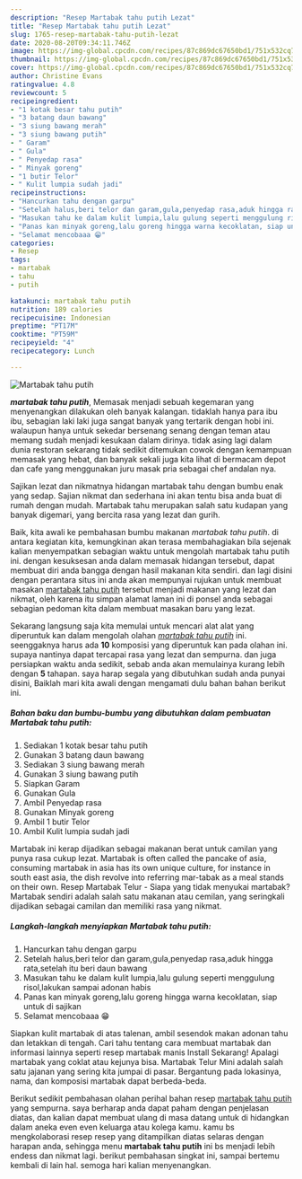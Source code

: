 ```yaml
---
description: "Resep Martabak tahu putih Lezat"
title: "Resep Martabak tahu putih Lezat"
slug: 1765-resep-martabak-tahu-putih-lezat
date: 2020-08-20T09:34:11.746Z
image: https://img-global.cpcdn.com/recipes/87c869dc67650bd1/751x532cq70/martabak-tahu-putih-foto-resep-utama.jpg
thumbnail: https://img-global.cpcdn.com/recipes/87c869dc67650bd1/751x532cq70/martabak-tahu-putih-foto-resep-utama.jpg
cover: https://img-global.cpcdn.com/recipes/87c869dc67650bd1/751x532cq70/martabak-tahu-putih-foto-resep-utama.jpg
author: Christine Evans
ratingvalue: 4.8
reviewcount: 5
recipeingredient:
- "1 kotak besar tahu putih"
- "3 batang daun bawang"
- "3 siung bawang merah"
- "3 siung bawang putih"
- " Garam"
- " Gula"
- " Penyedap rasa"
- " Minyak goreng"
- "1 butir Telor"
- " Kulit lumpia sudah jadi"
recipeinstructions:
- "Hancurkan tahu dengan garpu"
- "Setelah halus,beri telor dan garam,gula,penyedap rasa,aduk hingga rata,setelah itu beri daun bawang"
- "Masukan tahu ke dalam kulit lumpia,lalu gulung seperti menggulung risol,lakukan sampai adonan habis"
- "Panas kan minyak goreng,lalu goreng hingga warna kecoklatan, siap untuk di sajikan"
- "Selamat mencobaaa 😁"
categories:
- Resep
tags:
- martabak
- tahu
- putih

katakunci: martabak tahu putih 
nutrition: 189 calories
recipecuisine: Indonesian
preptime: "PT17M"
cooktime: "PT59M"
recipeyield: "4"
recipecategory: Lunch

---
```



![Martabak tahu putih](https://img-global.cpcdn.com/recipes/87c869dc67650bd1/751x532cq70/martabak-tahu-putih-foto-resep-utama.jpg)

<b><i>martabak tahu putih</i></b>, Memasak menjadi sebuah kegemaran yang menyenangkan dilakukan oleh banyak kalangan. tidaklah hanya para ibu ibu, sebagian laki laki juga sangat banyak yang tertarik dengan hobi ini. walaupun hanya untuk sekedar bersenang senang dengan teman atau memang sudah menjadi kesukaan dalam dirinya. tidak asing lagi dalam dunia restoran sekarang tidak sedikit ditemukan cowok dengan kemampuan memasak yang hebat, dan banyak sekali juga kita lihat di bermacam depot dan cafe yang menggunakan juru masak pria sebagai chef andalan nya.

Sajikan lezat dan nikmatnya hidangan martabak tahu dengan bumbu enak yang sedap. Sajian nikmat dan sederhana ini akan tentu bisa anda buat di rumah dengan mudah. Martabak tahu merupakan salah satu kudapan yang banyak digemari, yang bercita rasa yang lezat dan gurih.

Baik, kita awali ke pembahasan bumbu makanan <i>martabak tahu putih</i>. di antara kegiatan kita, kemungkinan akan terasa membahagiakan bila sejenak kalian menyempatkan sebagian waktu untuk mengolah martabak tahu putih ini. dengan kesuksesan anda dalam memasak hidangan tersebut, dapat membuat diri anda bangga dengan hasil makanan kita sendiri. dan lagi disini dengan perantara situs ini anda akan mempunyai rujukan untuk membuat masakan <u>martabak tahu putih</u> tersebut menjadi makanan yang lezat dan nikmat, oleh karena itu simpan alamat laman ini di ponsel anda sebagai sebagian pedoman kita dalam membuat masakan baru yang lezat.


Sekarang langsung saja kita memulai untuk mencari alat alat yang diperuntuk kan dalam mengolah olahan <u><i>martabak tahu putih</i></u> ini. seenggaknya harus ada <b>10</b> komposisi yang diperuntuk kan pada olahan ini. supaya nantinya dapat tercapai rasa yang lezat dan sempurna. dan juga persiapkan waktu anda sedikit, sebab anda akan memulainya kurang lebih dengan <b>5</b> tahapan. saya harap segala yang dibutuhkan sudah anda punyai disini, Baiklah mari kita awali dengan mengamati dulu bahan bahan berikut ini.

<!--inarticleads1-->

##### Bahan baku dan bumbu-bumbu yang dibutuhkan dalam pembuatan Martabak tahu putih:

1. Sediakan 1 kotak besar tahu putih
1. Gunakan 3 batang daun bawang
1. Sediakan 3 siung bawang merah
1. Gunakan 3 siung bawang putih
1. Siapkan  Garam
1. Gunakan  Gula
1. Ambil  Penyedap rasa
1. Gunakan  Minyak goreng
1. Ambil 1 butir Telor
1. Ambil  Kulit lumpia sudah jadi


Martabak ini kerap dijadikan sebagai makanan berat untuk camilan yang punya rasa cukup lezat. Martabak is often called the pancake of asia, consuming martabak in asia has its own unique culture, for instance in south east asia, the dish revolve into referring mar-tabak as a meal stands on their own. Resep Martabak Telur - Siapa yang tidak menyukai martabak? Martabak sendiri adalah salah satu makanan atau cemilan, yang seringkali dijadikan sebagai camilan dan memiliki rasa yang nikmat. 

<!--inarticleads2-->

##### Langkah-langkah menyiapkan Martabak tahu putih:

1. Hancurkan tahu dengan garpu
1. Setelah halus,beri telor dan garam,gula,penyedap rasa,aduk hingga rata,setelah itu beri daun bawang
1. Masukan tahu ke dalam kulit lumpia,lalu gulung seperti menggulung risol,lakukan sampai adonan habis
1. Panas kan minyak goreng,lalu goreng hingga warna kecoklatan, siap untuk di sajikan
1. Selamat mencobaaa 😁


Siapkan kulit martabak di atas talenan, ambil sesendok makan adonan tahu dan letakkan di tengah. Cari tahu tentang cara membuat martabak dan informasi lainnya seperti resep martabak manis Install Sekarang! Apalagi martabak yang coklat atau kejunya bisa. Martabak Telur Mini adalah salah satu jajanan yang sering kita jumpai di pasar. Bergantung pada lokasinya, nama, dan komposisi martabak dapat berbeda-beda. 

Berikut sedikit pembahasan olahan perihal bahan resep <u>martabak tahu putih</u> yang sempurna. saya berharap anda dapat paham dengan penjelasan diatas, dan kalian dapat membuat ulang di masa datang untuk di hidangkan dalam aneka even even keluarga atau kolega kamu. kamu bs mengkolaborasi resep resep yang ditampilkan diatas selaras dengan harapan anda, sehingga menu <b>martabak tahu putih</b> ini bs menjadi lebih endess dan nikmat lagi. berikut pembahasan singkat ini, sampai bertemu kembali di lain hal. semoga hari kalian menyenangkan.
